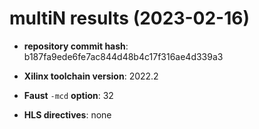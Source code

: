 # multiN results (2023-02-16)

- **repository commit hash**: b187fa9ede6fe7ac844d48b4c17f316ae4d339a3

- **Xilinx toolchain version**: 2022.2

- **Faust** `-mcd` **option**: 32

- **HLS directives**: none

